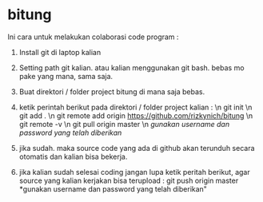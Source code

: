 bitung
======

Ini cara untuk melakukan colaborasi code program : 
1. Install git di laptop kalian
2. Setting path git kalian. atau kalian menggunakan git bash. bebas mo pake yang mana, sama saja.
3. Buat direktori / folder project bitung di mana saja bebas.
4. ketik perintah berikut pada direktori / folder project kalian : \n 
git init \n
git add . \n
git remote add origin https://github.com/rizkynich/bitung \n
git remote -v \n
git pull origin master \n
*gunakan username dan password yang telah diberikan*

5. jika sudah. maka source code yang ada di github akan terunduh secara otomatis dan kalian bisa bekerja.
6. jika kalian sudah selesai coding jangan lupa ketik peritah berikut, agar source yang kalian kerjakan bisa terupload  : 
git push origin master
*gunakan username dan password yang telah diberikan"
